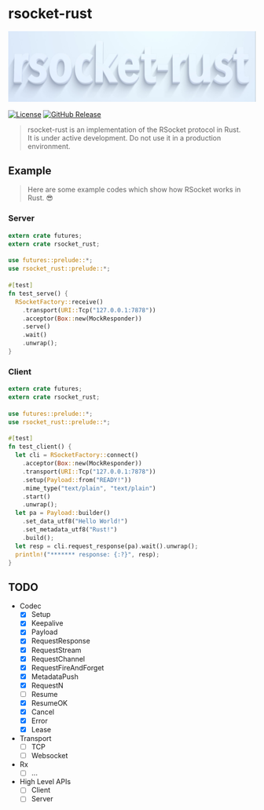 # rsocket-rust
![logo](./logo.jpg)

[![License](https://img.shields.io/github/license/jjeffcaii/rsocket-rust.svg)](https://github.com/jjeffcaii/rsocket-rust/blob/master/LICENSE)
[![GitHub Release](https://img.shields.io/github/release-pre/jjeffcaii/rsocket-rust.svg)](https://github.com/jjeffcaii/rsocket-rust/releases)

> rsocket-rust is an implementation of the RSocket protocol in Rust.
<br>It is under active development. Do not use it in a production environment.

## Example

> Here are some example codes which show how RSocket works in Rust. :sunglasses:

### Server
```rust
extern crate futures;
extern crate rsocket_rust;

use futures::prelude::*;
use rsocket_rust::prelude::*;

#[test]
fn test_serve() {
  RSocketFactory::receive()
    .transport(URI::Tcp("127.0.0.1:7878"))
    .acceptor(Box::new(MockResponder))
    .serve()
    .wait()
    .unwrap();
}
```

### Client

```rust
extern crate futures;
extern crate rsocket_rust;

use futures::prelude::*;
use rsocket_rust::prelude::*;

#[test]
fn test_client() {
  let cli = RSocketFactory::connect()
    .acceptor(Box::new(MockResponder))
    .transport(URI::Tcp("127.0.0.1:7878"))
    .setup(Payload::from("READY!"))
    .mime_type("text/plain", "text/plain")
    .start()
    .unwrap();
  let pa = Payload::builder()
    .set_data_utf8("Hello World!")
    .set_metadata_utf8("Rust!")
    .build();
  let resp = cli.request_response(pa).wait().unwrap();
  println!("******* response: {:?}", resp);
}
```

## TODO
 - Codec
   - [x] Setup
   - [x] Keepalive
   - [x] Payload
   - [x] RequestResponse
   - [x] RequestStream
   - [x] RequestChannel
   - [x] RequestFireAndForget
   - [x] MetadataPush
   - [x] RequestN
   - [ ] Resume
   - [x] ResumeOK
   - [x] Cancel
   - [x] Error
   - [x] Lease
 - Transport
   - [ ] TCP
   - [ ] Websocket
 - Rx
   - [ ] ...
 - High Level APIs
   - [ ] Client
   - [ ] Server
